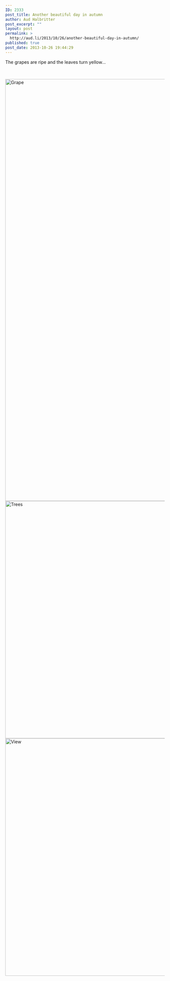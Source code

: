 ```yaml
---
ID: 2333
post_title: Another beautiful day in autumn
author: Aud Halbritter
post_excerpt: ""
layout: post
permalink: >
  http://aud.li/2013/10/26/another-beautiful-day-in-autumn/
published: true
post_date: 2013-10-26 19:44:29
---
```

The grapes are ripe and the leaves turn yellow...

&nbsp;

<a href="http://aud.li/wp-content/uploads/2013/10/Grape.jpg"><img class="alignnone size-full wp-image-2334" alt="Grape" src="http://aud.li/wp-content/uploads/2013/10/Grape.jpg" width="1000" height="1333" /></a> <a href="http://aud.li/wp-content/uploads/2013/10/Trees.jpg"><img class="alignnone size-full wp-image-2335" alt="Trees" src="http://aud.li/wp-content/uploads/2013/10/Trees.jpg" width="1000" height="750" /></a> <a href="http://aud.li/wp-content/uploads/2013/10/View.jpg"><img class="alignnone size-full wp-image-2336" alt="View" src="http://aud.li/wp-content/uploads/2013/10/View.jpg" width="1000" height="750" /></a>

&nbsp;